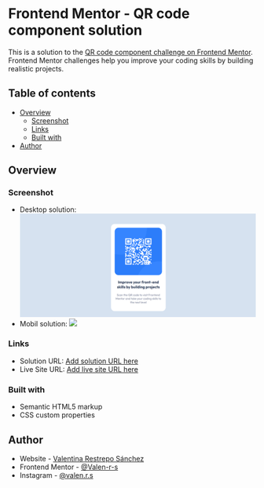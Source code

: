 # Frontend Mentor - QR code component solution

This is a solution to the [QR code component challenge on Frontend Mentor](https://www.frontendmentor.io/challenges/qr-code-component-iux_sIO_H). Frontend Mentor challenges help you improve your coding skills by building realistic projects.

## Table of contents

- [Overview](#overview)
  - [Screenshot](#screenshot)
  - [Links](#links)
  - [Built with](#built-with)
- [Author](#author)

## Overview

### Screenshot

- Desktop solution: ![](./images/DesktopSolution.png)
- Mobil solution: ![](./images/MobilSolution.png.png)

### Links

- Solution URL: [Add solution URL here](https://github.com/Valen-r-s/Frontend-mentor.git)
- Live Site URL: [Add live site URL here](https://frontend-mentor-lilac-sigma.vercel.app/)

### Built with

- Semantic HTML5 markup
- CSS custom properties

## Author

- Website - [Valentina Restrepo Sánchez](https://valen-r-s.github.io/)
- Frontend Mentor - [@Valen-r-s](https://www.frontendmentor.io/profile/Valen-r-s)
- Instagram - [@valen.r.s](https://www.instagram.com/valen.r.s)
